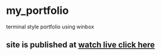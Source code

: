 # my_portfolio
terminal style portfolio using winbox 

## site is published at <a href="https://chammansahu.github.io/my-portfolio/" target=" _blank">watch live click here </a>

